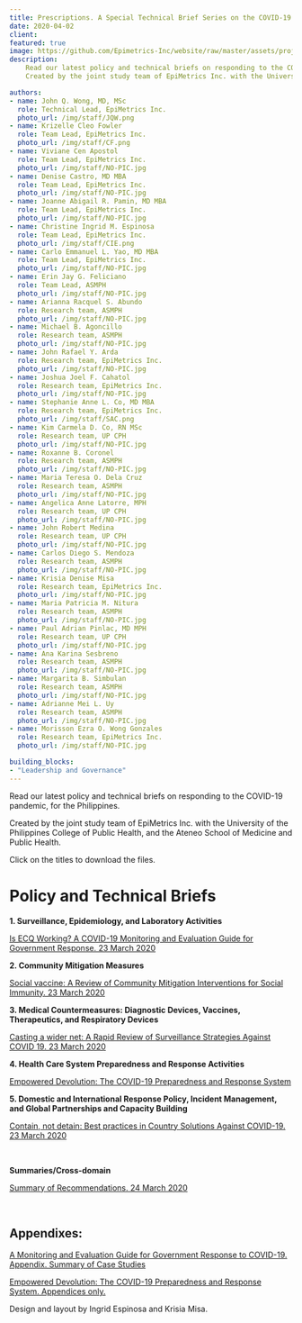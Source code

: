 ```yaml
---
title: Prescriptions. A Special Technical Brief Series on the COVID-19 Pandemic
date: 2020-04-02
client: 
featured: true
image: https://github.com/Epimetrics-Inc/website/raw/master/assets/projects/c19/ws1.png
description: 
    Read our latest policy and technical briefs on responding to the COVID-19 pandemic, for the Philippines.
    Created by the joint study team of EpiMetrics Inc. with the University of the Philippines – College of Public Health, and the Ateneo School of Medicine and Public Health.

authors:
- name: John Q. Wong, MD, MSc
  role: Technical Lead, EpiMetrics Inc.
  photo_url: /img/staff/JQW.png
- name: Krizelle Cleo Fowler
  role: Team Lead, EpiMetrics Inc.
  photo_url: /img/staff/CF.png
- name: Viviane Cen Apostol
  role: Team Lead, EpiMetrics Inc.
  photo_url: /img/staff/NO-PIC.jpg
- name: Denise Castro, MD MBA
  role: Team Lead, EpiMetrics Inc.
  photo_url: /img/staff/NO-PIC.jpg
- name: Joanne Abigail R. Pamin, MD MBA
  role: Team Lead, EpiMetrics Inc.
  photo_url: /img/staff/NO-PIC.jpg
- name: Christine Ingrid M. Espinosa 
  role: Team Lead, EpiMetrics Inc.
  photo_url: /img/staff/CIE.png
- name: Carlo Emmanuel L. Yao, MD MBA
  role: Team Lead, EpiMetrics Inc.
  photo_url: /img/staff/NO-PIC.jpg
- name: Erin Jay G. Feliciano
  role: Team Lead, ASMPH
  photo_url: /img/staff/NO-PIC.jpg
- name: Arianna Racquel S. Abundo
  role: Research team, ASMPH
  photo_url: /img/staff/NO-PIC.jpg
- name: Michael B. Agoncillo 
  role: Research team, ASMPH
  photo_url: /img/staff/NO-PIC.jpg
- name: John Rafael Y. Arda
  role: Research team, EpiMetrics Inc.
  photo_url: /img/staff/NO-PIC.jpg
- name: Joshua Joel F. Cahatol
  role: Research team, EpiMetrics Inc.
  photo_url: /img/staff/NO-PIC.jpg
- name: Stephanie Anne L. Co, MD MBA
  role: Research team, EpiMetrics Inc.
  photo_url: /img/staff/SAC.png
- name: Kim Carmela D. Co, RN MSc
  role: Research team, UP CPH
  photo_url: /img/staff/NO-PIC.jpg
- name: Roxanne B. Coronel
  role: Research team, ASMPH
  photo_url: /img/staff/NO-PIC.jpg
- name: Maria Teresa O. Dela Cruz
  role: Research team, ASMPH
  photo_url: /img/staff/NO-PIC.jpg
- name: Angelica Anne Latorre, MPH
  role: Research team, UP CPH
  photo_url: /img/staff/NO-PIC.jpg
- name: John Robert Medina
  role: Research team, UP CPH
  photo_url: /img/staff/NO-PIC.jpg
- name: Carlos Diego S. Mendoza
  role: Research team, ASMPH
  photo_url: /img/staff/NO-PIC.jpg
- name: Krisia Denise Misa
  role: Research team, EpiMetrics Inc.
  photo_url: /img/staff/NO-PIC.jpg
- name: Maria Patricia M. Nitura
  role: Research team, ASMPH
  photo_url: /img/staff/NO-PIC.jpg
- name: Paul Adrian Pinlac, MD MPH
  role: Research team, UP CPH
  photo_url: /img/staff/NO-PIC.jpg
- name: Ana Karina Sesbreno
  role: Research team, ASMPH
  photo_url: /img/staff/NO-PIC.jpg
- name: Margarita B. Simbulan
  role: Research team, ASMPH
  photo_url: /img/staff/NO-PIC.jpg
- name: Adrianne Mei L. Uy
  role: Research team, ASMPH
  photo_url: /img/staff/NO-PIC.jpg
- name: Morisson Ezra O. Wong Gonzales
  role: Research team, EpiMetrics Inc.
  photo_url: /img/staff/NO-PIC.jpg

building_blocks:
- "Leadership and Governance"
---
```


Read our latest policy and technical briefs on responding to the COVID-19 pandemic, for the Philippines.

Created by the joint study team of EpiMetrics Inc. with the University of the Philippines College of Public Health, and the Ateneo School of Medicine and Public Health.

Click on the titles to download the files.

# Policy and Technical Briefs 
<b> 1.	Surveillance, Epidemiology, and Laboratory Activities </b>

<a href="https://github.com/Epimetrics-Inc/website/raw/master/assets/projects/c19/2.pdf" target="_blank">Is ECQ Working? A COVID-19 Monitoring and Evaluation Guide for Government Response. 23 March 2020</a>  

<b> 2.  Community Mitigation Measures </b>

<a href="https://github.com/Epimetrics-Inc/website/raw/master/assets/projects/c19/3.pdf" target="_blank">Social vaccine: A Review of Community Mitigation Interventions for Social Immunity. 23 March 2020</a> 

<b> 3. Medical Countermeasures: Diagnostic Devices, Vaccines, Therapeutics, and Respiratory Devices </b>

<a href="https://github.com/Epimetrics-Inc/website/raw/master/assets/projects/c19/4.pdf" target="_blank">Casting a wider net: A Rapid Review of Surveillance Strategies Against COVID 19. 23 March 2020</a> 

<b> 4. Health Care System Preparedness and Response Activities </b>

<a href="https://github.com/Epimetrics-Inc/website/raw/master/assets/projects/c19/5.pdf" target="_blank">Empowered Devolution: The COVID-19 Preparedness and Response System</a>



<!-- 5. Communications and Public Outreach -->
<!-- 6. Scientific Infrastructure and Preparedness -->

<b> 5. Domestic and International Response Policy, Incident Management, and Global
Partnerships and Capacity Building </b>

<a href="https://github.com/Epimetrics-Inc/website/raw/master/assets/projects/c19/6.pdf" target="_blank">Contain, not detain: Best practices in Country Solutions Against COVID-19. 23 March 2020</a> 

<br />

<b> Summaries/Cross-domain </b>

<a href="https://github.com/Epimetrics-Inc/website/raw/master/assets/projects/c19/1.pdf" target="_blank">Summary of Recommendations. 24 March 2020</a> 

<br />

## Appendixes: 

<a href="https://github.com/Epimetrics-Inc/website/raw/master/assets/projects/c19/3a.pdf" target="_blank">A Monitoring and Evaluation Guide for Government Response to COVID-19. Appendix. Summary of Case Studies</a> 

<!-- <a href="https://github.com/Epimetrics-Inc/website/raw/master/assets/projects/c19/3.pdf" target="_blank">Health Care System Preparedness and Response Activities for LGUs (Handout). Appendices only.</a> -->

<a href="https://github.com/Epimetrics-Inc/website/raw/master/assets/projects/c19/5a.pdf" target="_blank">Empowered Devolution: The COVID-19 Preparedness and Response System. Appendices only.</a>

Design and layout by Ingrid Espinosa and Krisia Misa.
